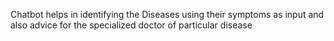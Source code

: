 Chatbot helps in identifying the Diseases using their symptoms as input and also advice for the specialized doctor of particular disease
